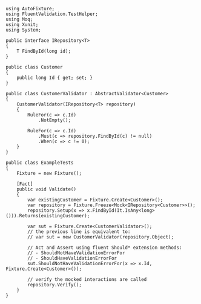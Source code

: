     using AutoFixture;
    using FluentValidation.TestHelper;
    using Moq;
    using Xunit;
    using System;

    public interface IRepository<T>
    {
        T FindById(long id);
    }

    public class Customer
    {
        public long Id { get; set; }
    }

    public class CustomerValidator : AbstractValidator<Customer>
    {
        CustomerValidator(IRepository<T> repository)
        {
            RuleFor(c => c.Id)
                .NotEmpty();
  
            RuleFor(c => c.Id)
                .Must(c => repository.FindById(c) != null)
                .When(c => c != 0);
        }
    }
  
    public class ExampleTests
    {
        Fixture = new Fixture();
    
        [Fact]
        public void Validate()
        {
            var existingCustomer = Fixture.Create<Customer>();
            var repository = Fixture.Freeze<Mock<IRepository<Customer>>();
            repository.Setup(x => x.FindById(It.IsAny<long>())).Returns(existingCustomer);
        
            var sut = Fixture.Create<CustomerValidator>();
            // the previous line is equivalent to:
            // var sut = new CustomerValidator(repository.Object);
        
            // Act and Assert using fluent Should* extension methods:
            // - ShouldNotHaveValidationErrorFor
            // - ShouldHaveValidationErrorFor
            sut.ShouldNotHaveValidationErrorFor(x => x.Id, Fixture.Create<Customer>());
        
            // verify the mocked interactions are called
            repository.Verify();
        }
    }
